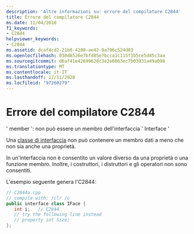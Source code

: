 ```yaml
---
description: 'Altre informazioni su: errore del compilatore C2844'
title: Errore del compilatore C2844
ms.date: 11/04/2016
f1_keywords:
- C2844
helpviewer_keywords:
- C2844
ms.assetid: dcaf4cd2-21b0-4280-ae42-0a706c524d83
ms.openlocfilehash: 030d8526e7bfd85e7bcca1c115f1b5ce5d45c3aa
ms.sourcegitcommit: d6af41e42699628c3e2e6063ec7b03931a49a098
ms.translationtype: MT
ms.contentlocale: it-IT
ms.lasthandoff: 12/11/2020
ms.locfileid: "97260279"
---
```

# <a name="compiler-error-c2844"></a>Errore del compilatore C2844

' member ': non può essere un membro dell'interfaccia ' Interface '

Una [classe di interfaccia](../../extensions/interface-class-cpp-component-extensions.md) non può contenere un membro dati a meno che non sia anche una proprietà.

In un'interfaccia non è consentito un valore diverso da una proprietà o una funzione membro. Inoltre, i costruttori, i distruttori e gli operatori non sono consentiti.

L'esempio seguente genera l'C2844:

```cpp
// C2844a.cpp
// compile with: /clr /c
public interface class IFace {
   int i;   // C2844
   // try the following line instead
   // property int Size;
};
```
